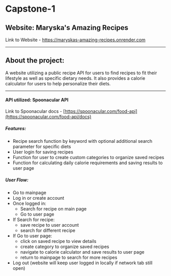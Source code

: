 # Capstone-1
## Website: Maryska's Amazing Recipes
Link to Website - https://maryskas-amazing-recipes.onrender.com

---

## About the project:
A website utilizing a public recipe API for users to find recipes to fit their lifestyle as well as specific dietary needs. It also provides a calorie calculator for users to help personalize their diets.

---

#### API utilized: Spoonacular API
Link to Spoonacular docs - [https://spoonacular.com/food-api](https://spoonacular.com/food-api/docs) 

##### Features:
- Recipe search function by keyword with optional additional search parameter for specific diets
- User login for saving recipes
- Function for user to create custom categories to organize saved recipes
- Function for calculating daily calorie requirements and saving results to user page

##### User Flow:
- Go to mainpage
- Log in or create account
- Once logged in:
    - Search for recipe on main page
    - Go to user page
- If Search for recipe:
    - save recipe to user account
    - search for different recipe
- If Go to user page:
    - click on saved recipe to view details
    - create category to organize saved recipes
    - navigate to calorie calculator and save results to user page
    - return to mainpage to search for more recipes
- Log out (website will keep user logged in locally if network tab still open) 
  
